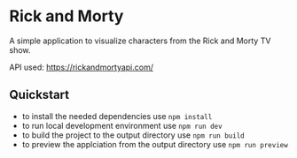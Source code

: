 # Rick and Morty

A simple application to visualize characters from the Rick and Morty TV show.

API used: https://rickandmortyapi.com/

## Quickstart

- to install the needed dependencies use `npm install`
- to run local development environment use `npm run dev`
- to build the project to the output directory use `npm run build`
- to preview the applciation from the output directory use `npm run preview`

